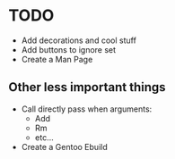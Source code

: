 TODO
====
- Add decorations and cool stuff
- Add buttons to ignore set
- Create a Man Page

Other less important things
---------------------------
- Call directly pass when arguments:
	- Add
	- Rm
	- etc...
- Create a Gentoo Ebuild
